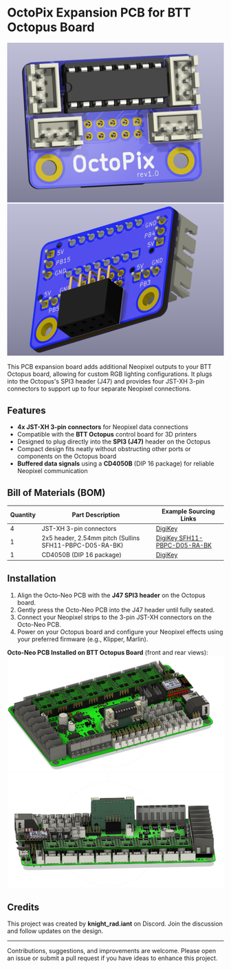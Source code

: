 # OctoPix Expansion PCB for BTT Octopus Board

![Octo-Neo Front View](images/octopix_front.png)
![Octo-Neo Rear View](images/octopix_rear.png)

This PCB expansion board adds additional Neopixel outputs to your BTT Octopus board, allowing for custom RGB lighting configurations. It plugs into the Octopus's SPI3 header (J47) and provides four JST-XH 3-pin connectors to support up to four separate Neopixel connections.

## Features

- **4x JST-XH 3-pin connectors** for Neopixel data connections
- Compatible with the **BTT Octopus** control board for 3D printers
- Designed to plug directly into the **SPI3 (J47)** header on the Octopus
- Compact design fits neatly without obstructing other ports or components on the Octopus board
- **Buffered data signals** using a **CD4050B** (DIP 16 package) for reliable Neopixel communication

## Bill of Materials (BOM)

| Quantity | Part Description                                      | Example Sourcing Links                                                                                                          |
|----------|-------------------------------------------------------|-----------------------------------------------------------------------------------------------------------------------|
| 4        | JST-XH 3-pin connectors                               |   [DigiKey](https://www.digikey.com/en/products/detail/jst-sales-america-inc/B3B-XH-A/1651046)                                                                                                                    |
| 1        | 2x5 header, 2.54mm pitch (Sullins SFH11-PBPC-D05-RA-BK) | [DigiKey SFH11-PBPC-D05-RA-BK](https://www.digikey.com/en/products/detail/sullins-connector-solutions/SFH11-PBPC-D05-RA-BK/1990095) |
| 1        | CD4050B (DIP 16 package)                              |   [DigiKey](https://www.digikey.com/en/products/detail/texas-instruments/CD4050BE/67303)                                                                                                                    |

## Installation

1. Align the Octo-Neo PCB with the **J47 SPI3 header** on the Octopus board.
2. Gently press the Octo-Neo PCB into the J47 header until fully seated.
3. Connect your Neopixel strips to the 3-pin JST-XH connectors on the Octo-Neo PCB.
4. Power on your Octopus board and configure your Neopixel effects using your preferred firmware (e.g., Klipper, Marlin).

**Octo-Neo PCB Installed on BTT Octopus Board** (front and rear views):
![Installed Front View](images/octopus_front.png)
![Installed Rear View](images/octopus_rear.png)

## Credits

This project was created by **knight_rad.iant** on Discord. Join the discussion and follow updates on the design.

---

Contributions, suggestions, and improvements are welcome. Please open an issue or submit a pull request if you have ideas to enhance this project.
